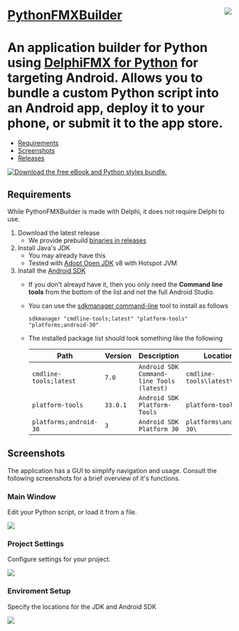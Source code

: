 # <a href="https://github.com/Embarcadero/PythonFMXBuilder">PythonFMXBuilder<img src="https://github.com/Embarcadero/PythonFMXBuilder/blob/main/images/PythonFMXBuilder(256px).png" align="right" /></a>
An application builder for Python using [DelphiFMX for Python](https://github.com/Embarcadero/DelphiFMX4Python)
 for targeting Android. Allows you to bundle a custom Python script into an Android app, deploy it to your phone, or submit it to the app store.
=======
 
* [Requirements](#requirements)
* [Screenshots](#screenshots)
* [Releases](https://github.com/Embarcadero/PythonFMXBuilder/releases)
 
 <a href="https://embt.co/PythonGUIBundle"><img alt="Download the free eBook and Python styles bundle." src="https://github.com/Embarcadero/PythonFMXBuilder/blob/main/images/30_Banner_Ebook_GGetting Started with Python GUI_830x256.jpg"></a>

 
## Requirements
While PythonFMXBuilder is made with Delphi, it does not require Delphi to use. 

1. Download the latest release
   * We provide prebuild [binaries in releases](https://github.com/Embarcadero/PythonFMXBuilder/releases)
3. Install Java's JDK 
   * You may already have this
   * Tested with [Adopt Open JDK](https://adoptopenjdk.net/?variant=openjdk8&jvmVariant=hotspot) v8 with Hotspot JVM
4. Install the [Android SDK](https://developer.android.com/studio#downloads)
   * If you don't alreayd have it, then you only need the **Command line tools** from the bottom of the list and not the full Android Studio.
   * You can use the [sdkmanager command-line](https://developer.android.com/studio/command-line/sdkmanager) tool to install as follows
     
     ```
     sdkmanager "cmdline-tools;latest" "platform-tools" "platforms;android-30"
     ```
   * The installed package list should look something like the following

      **Path**               | **Version** | **Description**                           | **Location**
      -------                | ------------| -------                                   | -------
      `cmdline-tools;latest` | `7.0`       | `Android SDK Command-line Tools (latest)` | `cmdline-tools\latest\`
      `platform-tools`       | `33.0.1`    | `Android SDK Platform-Tools`              | `platform-tools\`
      `platforms;android-30` | `3`         | `Android SDK Platform 30`                 | `platforms\android-30\`


## Screenshots
The application has a GUI to simplify navigation and usage. Consult the following screenshots for a brief overview of it's functions.

### Main Window
Edit your Python script, or load it from a file.

<img src="images/PythonFMXBuilder_Main.png">

### Project Settings
Configure settings for your project.

<img src="images/PythonFMXBuilder_Project.png">

### Enviroment Setup
Specify the locations for the JDK and Android SDK

<img src="images/PythonFMXBuilder_Enviroment.png">
